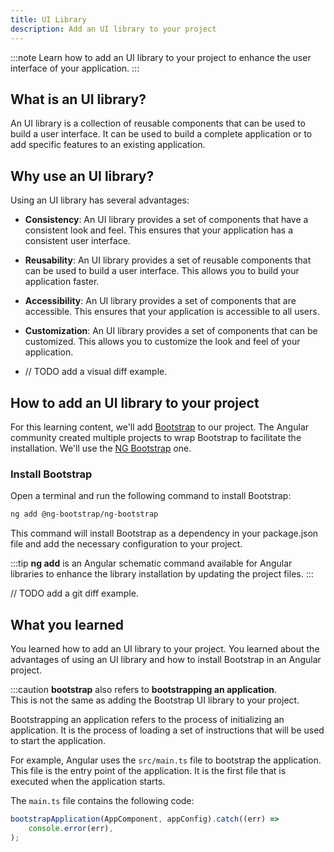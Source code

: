 ```yaml
---
title: UI Library
description: Add an UI library to your project
---
```


:::note
Learn how to add an UI library to your project to enhance the user interface of your application.
:::

## What is an UI library?

An UI library is a collection of reusable components that can be used to build a user interface. It can be used to build a complete application or to add specific features to an existing application.

## Why use an UI library?

Using an UI library has several advantages:

- **Consistency**: An UI library provides a set of components that have a consistent look and feel. This ensures that your application has a consistent user interface.
- **Reusability**: An UI library provides a set of reusable components that can be used to build a user interface. This allows you to build your application faster.
- **Accessibility**: An UI library provides a set of components that are accessible. This ensures that your application is accessible to all users.
- **Customization**: An UI library provides a set of components that can be customized. This allows you to customize the look and feel of your application.

- // TODO add a visual diff example.

## How to add an UI library to your project

For this learning content, we'll add [Bootstrap](https://getbootstrap.com/) to our project.
The Angular community created multiple projects to wrap Bootstrap to facilitate the installation.
We'll use the [NG Bootstrap](https://ng-bootstrap.github.io/#/home) one.

### Install Bootstrap

Open a terminal and run the following command to install Bootstrap:

```bash
ng add @ng-bootstrap/ng-bootstrap
```

This command will install Bootstrap as a dependency in your package.json file and add the necessary configuration to your project.

:::tip
**ng add** is an Angular schematic command available for Angular libraries to enhance the library installation by updating the project files.
:::

// TODO add a git diff example.

## What you learned

You learned how to add an UI library to your project. You learned about the advantages of using an UI library and how to install Bootstrap in an Angular project.

:::caution
**bootstrap** also refers to **bootstrapping an application**.  
This is not the same as adding the Bootstrap UI library to your project. 

Bootstrapping an application refers to the process of initializing an application. It is the process of loading a set of instructions that will be used to start the application.

For example, Angular uses the `src/main.ts` file to bootstrap the application. This file is the entry point of the application. It is the first file that is executed when the application starts.

The `main.ts` file contains the following code:

```typescript
bootstrapApplication(AppComponent, appConfig).catch((err) =>
    console.error(err),
);
```







